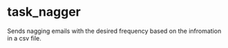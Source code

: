 # task_nagger
Sends nagging emails with the desired frequency based on the infromation in a csv file. 
